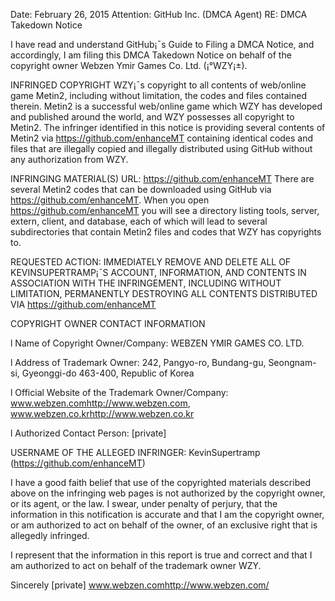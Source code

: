 Date: February 26, 2015
Attention: GitHub Inc. (DMCA Agent)
RE: DMCA Takedown Notice

I have read and understand GitHub¡¯s Guide to Filing a DMCA Notice, and accordingly, I am filing this DMCA Takedown Notice on behalf of the copyright owner Webzen Ymir Games Co. Ltd. (¡°WZY¡±).

INFRINGED COPYRIGHT
WZY¡¯s copyright to all contents of web/online game Metin2, including without limitation, the codes and files contained therein.
Metin2 is a successful web/online game which WZY has developed and published around the world, and WZY possesses all copyright to Metin2. The infringer identified in this notice is providing several contents of Metin2 via https://github.com/enhanceMT containing identical codes and files that are illegally copied and illegally distributed using GitHub without any authorization from WZY.

INFRINGING MATERIAL(S)
URL: https://github.com/enhanceMT
There are several Metin2 codes that can be downloaded using GitHub via https://github.com/enhanceMT. When you open https://github.com/enhanceMT you will see a directory listing tools, server, extern, client, and database, each of which will lead to several subdirectories that contain Metin2 files and codes that WZY has copyrights to.

REQUESTED ACTION:
IMMEDIATELY REMOVE AND DELETE ALL OF KEVINSUPERTRAMP¡¯S ACCOUNT, INFORMATION, AND CONTENTS IN ASSOCIATION WITH THE INFRINGEMENT, INCLUDING WITHOUT LIMITATION, PERMANENTLY DESTROYING ALL CONTENTS DISTRIBUTED VIA https://github.com/enhanceMT

COPYRIGHT OWNER CONTACT INFORMATION

l Name of Copyright Owner/Company: WEBZEN YMIR GAMES CO. LTD.

l Address of Trademark Owner: 242, Pangyo-ro, Bundang-gu, Seongnam-si, Gyeonggi-do 463-400, Republic of Korea

l Official Website of the Trademark Owner/Company: www.webzen.com<http://www.webzen.com>, www.webzen.co.kr<http://www.webzen.co.kr>

l Authorized Contact Person: [private]

USERNAME OF THE ALLEGED INFRINGER:
KevinSupertramp (https://github.com/enhanceMT)

I have a good faith belief that use of the copyrighted materials described above on the infringing web pages is not authorized by the copyright owner, or its agent, or the law.
I swear, under penalty of perjury, that the information in this notification is accurate and that I am the copyright owner, or am authorized to act on behalf of the owner, of an exclusive right that is allegedly infringed.

I represent that the information in this report is true and correct and that I am authorized to act on behalf of the trademark owner WZY.

Sincerely
[private]
www.webzen.com<http://www.webzen.com/>
